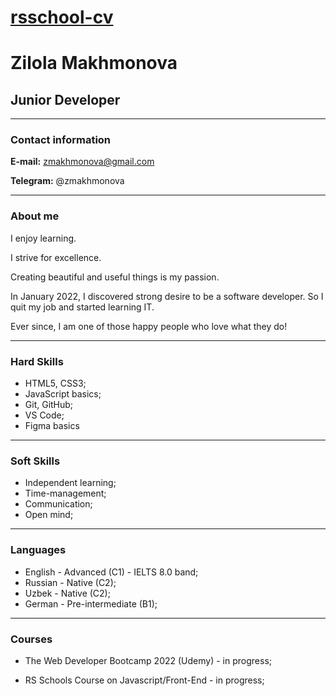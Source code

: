 # [rsschool-cv](<https://zilola08.github.io/rsschool-cv/>)

# **Zilola Makhmonova**

## Junior Developer

***

### Contact information

**E-mail:** zmakhmonova@gmail.com

**Telegram:** @zmakhmonova

***

### About me

I enjoy learning.

I strive for excellence. 

Creating beautiful and useful things is my passion.

In January 2022, I discovered strong desire to be a software developer. So I quit my job and started learning IT.

Ever since, I am one of those happy people who love what they do!

***

### Hard Skills

* HTML5, CSS3;
* JavaScript basics;
* Git, GitHub;
* VS Code;
* Figma basics
  
***

### Soft Skills

* Independent learning;
* Time-management;
* Communication;
* Open mind;
  
***

### Languages

* English - Advanced (C1) - IELTS 8.0 band;
* Russian - Native (C2);
* Uzbek - Native (C2);
* German - Pre-intermediate (B1);

***

### Courses

* The Web Developer Bootcamp 2022 (Udemy) - in progress;

* RS Schools Course on Javascript/Front-End - in progress;
